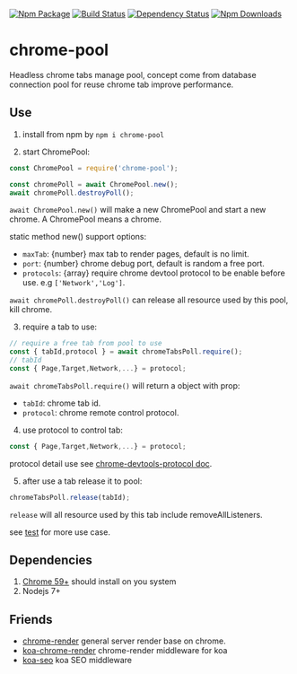 [![Npm Package](https://img.shields.io/npm/v/chrome-pool.svg?style=flat-square)](https://www.npmjs.com/package/chrome-pool)
[![Build Status](https://img.shields.io/travis/gwuhaolin/chrome-pool.svg?style=flat-square)](https://travis-ci.org/gwuhaolin/chrome-pool)
[![Dependency Status](https://david-dm.org/gwuhaolin/chrome-pool.svg?style=flat-square)](https://npmjs.org/package/chrome-pool)
[![Npm Downloads](http://img.shields.io/npm/dm/chrome-pool.svg?style=flat-square)](https://www.npmjs.com/package/chrome-pool)


# chrome-pool
Headless chrome tabs manage pool, concept come from database connection pool for reuse chrome tab improve performance.

## Use
1. install from npm by `npm i chrome-pool`



2. start ChromePool:
  ```js
  const ChromePool = require('chrome-pool');
  
  const chromePoll = await ChromePool.new();
  await chromePoll.destroyPoll();
  ```
  
  `await ChromePool.new()` will make a new ChromePool and start a new chrome. A ChromePool means a chrome.
   
  static method new() support options:
  - `maxTab`: {number} max tab to render pages, default is no limit.
  - `port`: {number} chrome debug port, default is random a free port.
  - `protocols`: {array} require chrome devtool protocol to be enable before use. e.g `['Network','Log']`.
  
  
  `await chromePoll.destroyPoll()` can release all resource used by this pool, kill chrome.


    
3. require a tab to use:
```js
// require a free tab from pool to use
const { tabId,protocol } = await chromeTabsPoll.require();
// tabId
const { Page,Target,Network,...} = protocol;
```    
  `await chromeTabsPoll.require()` will return a object with prop:
  - `tabId`: chrome tab id.
  - `protocol`: chrome remote control protocol. 


    
4. use protocol to control tab:
```js
const { Page,Target,Network,...} = protocol;
```    
protocol detail use see [chrome-devtools-protocol doc](https://chromedevtools.github.io/devtools-protocol/).


 
5. after use a tab release it to pool:
```js
chromeTabsPoll.release(tabId);
```
`release` will all resource used by this tab include removeAllListeners.

see [test](./index.test.js) for more use case.

## Dependencies
1. [Chrome 59+](https://www.google.com/chrome/browser/desktop/index.html) should install on you system
2. Nodejs 7+

## Friends
- [chrome-render](https://github.com/gwuhaolin/chrome-render) general server render base on chrome.
- [koa-chrome-render](https://github.com/gwuhaolin/koa-chrome-render) chrome-render middleware for koa
- [koa-seo](https://github.com/gwuhaolin/koa-seo) koa SEO middleware
